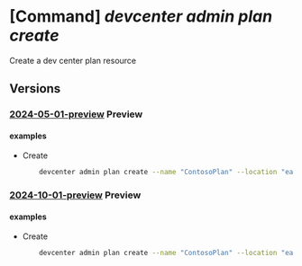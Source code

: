 # [Command] _devcenter admin plan create_

Create a dev center plan resource

## Versions

### [2024-05-01-preview](/Resources/mgmt-plane/L3N1YnNjcmlwdGlvbnMve30vcmVzb3VyY2Vncm91cHMve30vcHJvdmlkZXJzL21pY3Jvc29mdC5kZXZjZW50ZXIvcGxhbnMve30=/2024-05-01-preview.xml) **Preview**

<!-- mgmt-plane /subscriptions/{}/resourcegroups/{}/providers/microsoft.devcenter/plans/{} 2024-05-01-preview -->

#### examples

- Create
    ```bash
        devcenter admin plan create --name "ContosoPlan" --location "eastus" --resource-group "myResourceGroup" --sku name="CCOG_Standard"  --tags CostCode="12345"
    ```

### [2024-10-01-preview](/Resources/mgmt-plane/L3N1YnNjcmlwdGlvbnMve30vcmVzb3VyY2Vncm91cHMve30vcHJvdmlkZXJzL21pY3Jvc29mdC5kZXZjZW50ZXIvcGxhbnMve30=/2024-10-01-preview.xml) **Preview**

<!-- mgmt-plane /subscriptions/{}/resourcegroups/{}/providers/microsoft.devcenter/plans/{} 2024-10-01-preview -->

#### examples

- Create
    ```bash
        devcenter admin plan create --name "ContosoPlan" --location "eastus" --resource-group "myResourceGroup" --sku name="CCOG_Standard"  --tags CostCode="12345"
    ```
